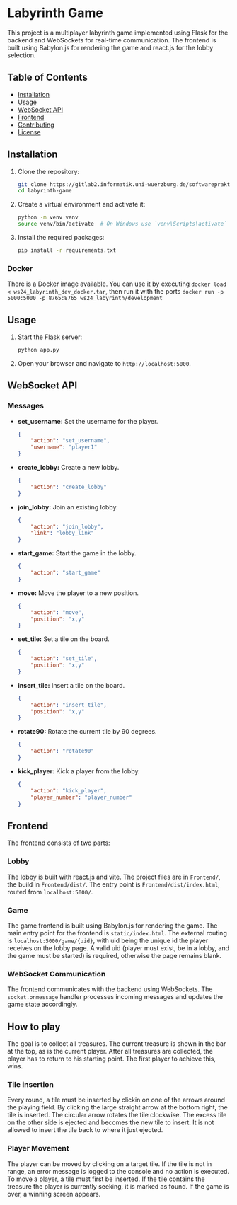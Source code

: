 # Labyrinth Game

This project is a multiplayer labyrinth game implemented using Flask for the backend and WebSockets for real-time communication. The frontend is built using Babylon.js for rendering the game and react.js for the lobby selection.

## Table of Contents

- [Installation](#installation)
- [Usage](#usage)
- [WebSocket API](#websocket-api)
- [Frontend](#frontend)
- [Contributing](#contributing)
- [License](#license)

## Installation

1. Clone the repository:
    ```sh
    git clone https://gitlab2.informatik.uni-wuerzburg.de/softwarepraktikum/ws24_labyrinth.git
    cd labyrinth-game
    ```

2. Create a virtual environment and activate it:
    ```sh
    python -m venv venv
    source venv/bin/activate  # On Windows use `venv\Scripts\activate`
    ```

3. Install the required packages:
    ```sh
    pip install -r requirements.txt
    ```
### Docker
There is a Docker image available. You can use it by executing `docker load < ws24_labyrinth_dev_docker.tar`, then run it with the ports `docker run -p 5000:5000 -p 8765:8765 ws24_labyrinth/development`
## Usage

1. Start the Flask server:
    ```sh
    python app.py
    ```

2. Open your browser and navigate to `http://localhost:5000`.

## WebSocket API

### Messages

- **set_username:** Set the username for the player.
    ```json
    {
        "action": "set_username",
        "username": "player1"
    }
    ```

- **create_lobby:** Create a new lobby.
    ```json
    {
        "action": "create_lobby"
    }
    ```

- **join_lobby:** Join an existing lobby.
    ```json
    {
        "action": "join_lobby",
        "link": "lobby_link"
    }
    ```

- **start_game:** Start the game in the lobby.
    ```json
    {
        "action": "start_game"
    }
    ```

- **move:** Move the player to a new position.
    ```json
    {
        "action": "move",
        "position": "x,y"
    }
    ```

- **set_tile:** Set a tile on the board.
    ```json
    {
        "action": "set_tile",
        "position": "x,y"
    }
    ```

- **insert_tile:** Insert a tile on the board.
    ```json
    {
        "action": "insert_tile",
        "position": "x,y"
    }
    ```

- **rotate90:** Rotate the current tile by 90 degrees.
    ```json
    {
        "action": "rotate90"
    }
    ```

- **kick_player:** Kick a player from the lobby.
    ```json
    {
        "action": "kick_player",
        "player_number": "player_number"
    }
    ```

## Frontend

The frontend consists of two parts:
### Lobby
The lobby is built with react.js and vite. The project files are in `Frontend/`, the build in `Frontend/dist/`. The entry point is `Frontend/dist/index.html`, routed from `localhost:5000/`.
### Game
The game frontend is built using Babylon.js for rendering the game. The main entry point for the frontend is `static/index.html`. The external routing is `localhost:5000/game/{uid}`, with uid being the unique id the player receives on the lobby page. A valid uid (player must exist, be in a lobby, and the game must be started) is required, otherwise the page remains blank.
### WebSocket Communication

The frontend communicates with the backend using WebSockets. The `socket.onmessage` handler processes incoming messages and updates the game state accordingly.

## How to play
The goal is to collect all treasures. The current treasure is shown in the bar at the top, as is the current player. After all treasures are collected, the player has to return to his starting point. The first player to achieve this, wins.

### Tile insertion
Every round, a tile must be inserted by clickin on one of the arrows around the playing field. By clicking the large straight arrow at the bottom right, the tile is inserted. The circular arrow rotates the tile clockwise. The excess tile on the other side is ejected and becomes the new tile to insert. It is not allowed to insert the tile back to where it just ejected.
### Player Movement

The player can be moved by clicking on a target tile. If the tile is not in range, an error message is logged to the console and no action is executed. To move a player, a tile must first be inserted. If the tile contains the treasure the player is currently seeking, it is marked as found. If the game is over, a winning screen appears.
